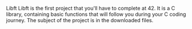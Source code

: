 Libft
Libft is the first project that you'll have to complete at 42. 
It is a C library, containing basic functions that will follow you during your C coding journey.
The subject of the project is in the downloaded files.
